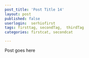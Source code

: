 ```yaml
---
post_title: 'Post Title 14'
layout: post
published: false
userlogin:  serhiofirst
tags: firsttag, secondTag,  thirdTag
categories: firstcat, secondcat

---
```

Post goes here
